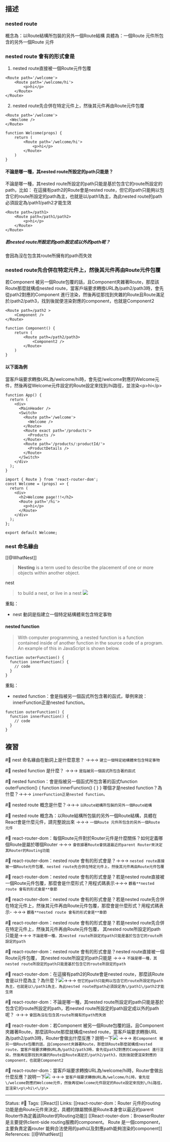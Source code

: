 ## 描述


### nested route 
概念為：以Route結構所包裝的另外一個Route結構
具體為：一個Route 元件所包含的另外一個Route 元件


###  nested route 會有的形式會是


1. nested route直接被一個Route元件包覆
```
<Route path='/welcome'>
    <Route path='/welcome/hi'>
        <p>hi</p>
    </Route>
</Route>
```

2. nested route先合併在特定元件上，然後其元件再由Route元件包覆
```
<Route path='/welcome'>
  <Weclome />
</Route>
```

```
function Welcome(props) {
	return (
		<Route path='/welcome/hi'>
	        <p>hi</p>
	    </Route>
	)
}
```

#### 不論是哪一種，其nested route所設定的path只能是？

不論是哪一種，其nested route所設定的path只能是基於包含它的route所設定的path，比如：
在這擁有path2的Route會是nested route，但它的path只能夠以包含它的route所設定的path為主，也就是以\/path1為主，為此nested route的path必須設定為\/path1\/path2才能生效
```
<Route path=/path1>
    <Route path=/path1/path2>
        <p>hi</p>
    </Route>
</Route>
```


##### 若nested route所設定的path設定成以外的path呢？

會因為沒在包含其route所擁有的path而失效



### nested route先合併在特定元件上，然後其元件再由Route元件包覆

若Component 被另一個Route包覆的話，且Component夾雜著Route，那麼該Route那麼就構成nested route，當客戶端要求轉換URL為/path2/path3時，會先從path2對應的Component 進行渲染，然後再從那找到夾雜的Route且Route滿足於/path2/path3，找到後就便渲染對應的component，也就是Component2

```
<Route path=/path2 >
	<Component />
</Route>
```

```
function Component() {
	return (
		<Route path=/path2/path3>
			<Component2 />
		</Route>
	)
}
```

#### 以下面為例

當客戶端要求轉換URL為/welcome/hi時，會先從\/welcome對應的Welcome元件，然後再從Welcome元件設定的Route設定來找到\/hi路徑，並渲染\<p\>hi\<\/p\>

```
function App() {
  return (
    <div>
      <MainHeader />
      <Switch>
        <Route path='/welcome'>
          <Welcome />
        </Route>
        <Route exact path='/products'>
          <Products />
        </Route>
        <Route path='/products/:productId/'>
          <ProductDetails />
        </Route>
      </Switch>
    </div>
  );
}
```

```
import { Route } from 'react-router-dom';
const Welcome = (props) => {
  return (
    <div>
      <h2>Welcome page!!!</h2>
      <Route path='/hi'>
        <p>hi</p>
      </Route>
    </div>
  );
};

export default Welcome;
```


### nest 命名緣由

[[@WhatNest]]
> **Nesting** is a term used to describe the placement of one or more objects within another object.

nest
> to build a nest, or live in a nest
![](https://www.computerhope.com/jargon/n/nest.jpg)

重點：
- nest 動詞是指建立一個特定結構體來包含特定事物

#### nested function

> With computer programming, a nested function is a function contained inside of another function in the source code of a program. An example of this in JavaScript is shown below.


```
function outerFunction() {  
  function innerFunction() {  
    // code  
  }  
}
```

重點：
- nested function：會是指被另一個函式所包含著的函式，舉例來說：innerFunction正是nested function。
```
function outerFunction() {  
  function innerFunction() {  
    // code  
  }  
}
```

## 複習


#🧠 nest 命名緣由在動詞上是什麼意思？ ->->-> `建立一個特定結構體來包含特定事物`
<!--SR:!2022-11-11,5,248-->

#🧠 nested function 是什麼？ ->->-> `是指被另一個函式所包含著的函式`
<!--SR:!2022-11-10,4,248-->

#🧠  nested function：會是指被另一個函式所包含著的函式function outerFunction() \{  function innerFunction() \{  \} } 哪個才是nested function？為什麼？->->-> `innerFunction正是nested function。`
<!--SR:!2022-11-11,5,248-->

#🧠 nested route 概念是什麼？->->-> `以Route結構所包裝的另外一個Route結構`
<!--SR:!2022-11-12,6,248-->

#🧠 nested route 概念為：以Route結構所包裝的另外一個Route結構，具體在React會是什麼元件，請完整說出來 ->->-> `一個Route 元件所包含的另外一個Route 元件`
<!--SR:!2022-11-15,6,228-->


#🧠 react-router-dom：每個Route元件對於Router元件是什麼關係？如何定義哪個Route是屬於哪個Router ->->-> `會依據著Route會挑選最近的parent Router來決定其Router的Routing功能`
<!--SR:!2022-11-13,6,230-->

#🧠 react-router-dom：nested route 會有的形式會是？->->-> `nested route直接被一個Route元件包覆、nested route先合併在特定元件上，然後其元件再由Route元件包覆`
<!--SR:!2022-11-17,10,250-->


#🧠 react-router-dom：nested route 會有的形式會是？若是nested route直接被一個Route元件包覆，那麼會是什麼形式？用程式碼表示->->-> `觀看**nested route 會有的形式會是**章節`
<!--SR:!2022-11-10,4,248-->


#🧠 react-router-dom：nested route 會有的形式會是？若是nested route先合併在特定元件上，然後其元件再由Route元件包覆，那麼會是什麼形式？用程式碼表示- ->->-> `觀看**nested route 會有的形式會是**章節`
<!--SR:!2022-11-11,5,248-->


#🧠 react-router-dom：nested route 會有的形式會是？若是nested route先合併在特定元件上，然後其元件再由Route元件包覆， 其nested route所設定的path只能是->->-> `不論是哪一種，其nested route所設定的path只能是基於包含它的route所設定的path`
<!--SR:!2022-11-12,6,248-->

#🧠 react-router-dom：nested route 會有的形式會是？nested route直接被一個Route元件包覆， 其nested route所設定的path只能是 ->->-> `不論是哪一種，其nested route所設定的path只能是基於包含它的route所設定的path`
<!--SR:!2022-11-11,5,248-->

#🧠 react-router-dom：在這擁有path2的Route會是nested route，那麼該Route會是以什麼為主？為什麼？![](https://res.cloudinary.com/dqfxgtyoi/image/upload/v1667487317/blog/react/react-router/Nested-route/nested-route-example_jcwisx.png)->->-> `但它的path只能夠以包含它的route所設定的path為主，也就是以\/path1為主，為此nested route的path必須設定為\/path1\/path2才能生效`
<!--SR:!2022-11-11,5,248-->

#🧠 react-router-dom：不論是哪一種，其nested route所設定的path只能是基於包含它的route所設定的path，若nested route所設定的path設定成以外的path呢？ ->->-> `會因為沒在包含其route所擁有的path而失效`
<!--SR:!2022-11-10,4,248-->

#🧠 react-router-dom：若Component 被另一個Route包覆的話，且Component夾雜著Route，那麼該Route那麼就構成nested route，當客戶端要求轉換URL為/path2/path3時，Router會做出什麼反應？說明一下![](https://res.cloudinary.com/dqfxgtyoi/image/upload/v1667487832/blog/react/react-router/Nested-route/nested-route-inside-component-example1_esnksv.png) ->->-> `若Component 被另一個Route包覆的話，且Component夾雜著Route，那麼該Route那麼就構成nested route，當客戶端要求轉換URL為/path2/path3時，會先從path2對應的Component 進行渲染，然後再從那找到夾雜的Route且Route滿足於/path2/path3，找到後就便渲染對應的component，也就是Component2`
<!--SR:!2022-11-12,6,248-->


#🧠  react-router-dom：當客戶端要求轉換URL為/welcome/hi時，Router會做出什麼反應？說明一下![](https://res.cloudinary.com/dqfxgtyoi/image/upload/v1667487833/blog/react/react-router/Nested-route/nested-route-inside-component-example2_tgbsal.png) ->->-> `當客戶端要求轉換URL為/welcome/hi時，會先從\/welcome對應的Welcome元件，然後再從Welcome元件設定的Route設定來找到\/hi路徑，並渲染\<p\>hi\<\/p\>`
<!--SR:!2022-11-12,6,248-->

---
Status: #🌱 
Tags:
[[React]]
Links:
[[react-router-dom：Router 元件的routing 功能是由Route元件來決定，具體的隸屬關係是Route本身會以最近的parent Router作為定義該Router的Routing功能]]
[[React-router-dom：BrowserRouter 是主要提供client-side routing服務的component。 Route 是一個component，主要負責定義router 能夠合法使用的path以及對應path能夠渲染的component]]
References:
[[@WhatNest]]